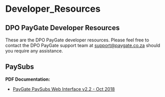 # Developer_Resources
## DPO PayGate Developer Resources
These are the DPO PayGate developer resources. Please feel free to contact the DPO PayGate support team at support@paygate.co.za should you require any assistance.

## PaySubs
**PDF Documentation:**
* [PayGate PaySubs Web Interface v2.2 - Oct 2018](https://github.com/PayGate/Developer_Resources/raw/master/assets/PaySubs/PayGate_PaySubs_Web_Interface_v2.2_-_Oct_2018.pdf)
